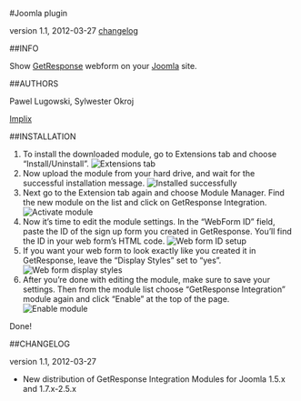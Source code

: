 #Joomla plugin

version 1.1, 2012-03-27 [changelog](#changelog)

##INFO

Show [GetResponse](http://getresponse.com) webform on your [Joomla](http://www.joomla.org/) site.

##AUTHORS

Pawel Lugowski, Sylwester Okroj

[Implix](http://implix.com)

##INSTALLATION

1. To install the downloaded module, go to Extensions tab and choose “Install/Uninstall”. ![Extensions tab](https://github.com/GetResponse/DevZone/raw/master/Plugins/Joomla/screenshot_1.png)
2. Now upload the module from your hard drive, and wait for the successful installation message. ![Installed successfully](https://github.com/GetResponse/DevZone/raw/master/Plugins/Joomla/screenshot_2.png)
3. Next go to the Extension tab again and choose Module Manager. Find the new module on the list and click on GetResponse Integration. ![Activate module](https://github.com/GetResponse/DevZone/raw/master/Plugins/Joomla/screenshot_3.png)
4. Now it’s time to edit the module settings. In the “WebForm ID” field, paste the ID of the sign up form you created in GetResponse. You’ll find the ID in your web form’s HTML code. ![Web form ID setup](https://github.com/GetResponse/DevZone/raw/master/Plugins/Joomla/screenshot_4.png)
5. If you want your web form to look exactly like you created it in GetResponse, leave the “Display Styles” set to “yes”. ![Web form display styles](https://github.com/GetResponse/DevZone/raw/master/Plugins/Joomla/screenshot_5.png)
6. After you’re done with editing the module, make sure to save your settings. Then from the module list choose “GetResponse Integration” module again and click “Enable” at the top of the page. ![Enable module](https://github.com/GetResponse/DevZone/raw/master/Plugins/Joomla/screenshot_6.png)

Done!

##CHANGELOG<a name="changelog">

version 1.1, 2012-03-27

* New distribution of GetResponse Integration Modules for Joomla 1.5.x and 1.7.x-2.5.x
